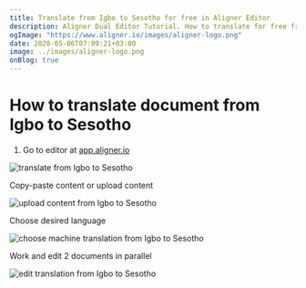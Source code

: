 ```yaml
---
title: Translate from Igbo to Sesotho for free in Aligner Editor
description: Aligner Dual Editor Tutorial. How to translate for free from Igbo to Sesotho. Aligner is multilingual document management platform. 
ogImage: "https://www.aligner.io/images/aligner-logo.png"
date: 2020-05-06T07:09:21+03:00
image: ../images/aligner-logo.png
onBlog: true
---
```


# How to translate document from Igbo to Sesotho

1. Go to editor at [app.aligner.io](https://app.aligner.io "Aligner App web page")

![translate from Igbo to Sesotho](../aligner-blank-editor.png "translate from Igbo to Sesotho")

Copy-paste content or upload content

![upload content from Igbo to Sesotho](../aligner-uploaded-document.png "upload content from Igbo to Sesotho")

Choose desired language

![choose machine translation from Igbo to Sesotho](../aligner-language-dropdown.png "choose machine translation from Igbo to Sesotho")

Work and edit 2 documents in parallel

![edit translation from Igbo to Sesotho](../aligner-double-sitded-editor.png "edit translation from Igbo to Sesotho")

